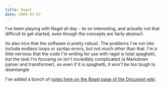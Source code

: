 ```yaml
---
title: Ragel
date: 2009-03-07
---
```

I've been playing with Ragel all day - its so interesting, and actually not that difficult to get started, even though the concepts are fairly abstract.

Its also nice that the software is pretty robust. The problems I've run into include endless loops or syntax errors, but not much other than that. I'm a little nervous that the code I'm writing for use with ragel is total spaghetti, but the task I'm focusing on isn't incredibly complicated (a Markdown parser and transformer), so even if it is spaghetti, it won't be too tough to disentangle.

I've added a bunch of <a href="http://www.docunext.com/wiki/Ragel">notes here on the Ragel page of the Docunext wiki</a>.

